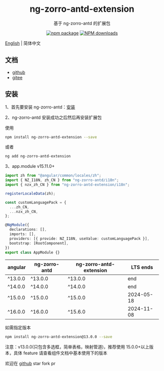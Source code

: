 <h1 align="center">
ng-zorro-antd-extension
</h1>

<div align="center">

基于 ng-zorro-antd 的扩展包

[![npm package](https://img.shields.io/npm/v/ng-zorro-antd-extension.svg?style=flat-square)](https://www.npmjs.org/package/ng-zorro-antd-extension)
[![NPM downloads](http://img.shields.io/npm/dm/ng-zorro-antd-extension.svg?style=flat-square)](https://npmjs.org/package/ng-zorro-antd-extension)

</div>

[English](README.md) | 简体中文

## 文档

- [github](https://enochgao.github.io/ng-zorro-antd-extension/)
- [gitee](http://enochgao.gitee.io/ng-zorro-antd-extension/)

## 安装

1、首先要安装 ng-zorro-antd：[安装](https://ng.ant.design/docs/getting-started/zh)

2、ng-zorro-antd 安装成功之后然后再安装扩展包

使用

```bash
npm install ng-zorro-antd-extension --save
```

或者

```bash
ng add ng-zorro-antd-extension
```

3、app.module v15.11.0+

```ts
import zh from "@angular/common/locales/zh";
import { NZ_I18N, zh_CN } from "ng-zorro-antd/i18n";
import { nzx_zh_CN } from "ng-zorro-antd-extension/i18n";

registerLocaleData(zh);

const customLanguagePack = {
  ...zh_CN,
  ...nzx_zh_CN,
};

@NgModule({
  declarations: [],
  imports: [],
  providers: [{ provide: NZ_I18N, useValue: customLanguagePack }],
  bootstrap: [RootComponent],
})
export class AppModule {}
```

| angular | ng-zorro-antd | ng-zorro-antd-extension | LTS ends   |
| ------- | ------------- | ----------------------- | ---------- |
| ^13.0.0 | ^13.0.0       | ^13.0.0                 | end        |
| ^14.0.0 | ^14.0.0       | ^14.0.0                 | end        |
| ^15.0.0 | ^15.0.0       | ^15.0.0                 | 2024-05-18 |
| ^16.0.0 | ^16.0.0       | ^15.6.0                 | 2024-11-08 |

如需指定版本

```bash
npm install ng-zorro-antd-extension@13.0.0 --save
```

注意：v13.0.0(只包含多选框，简单表格，映射管道)，推荐使用 15.0.0+以上版本，具体 feature 请查看组件文档中基本使用下的版本

欢迎在 [github](https://github.com/EnochGao/ng-zorro-antd-extension) star fork pr
